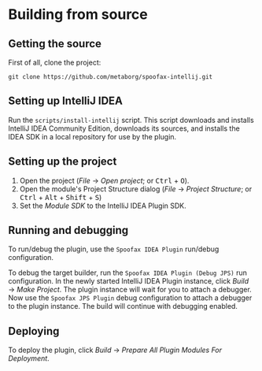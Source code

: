 # Building from source

## Getting the source

First of all, clone the project:

	git clone https://github.com/metaborg/spoofax-intellij.git


## Setting up IntelliJ IDEA

Run the `scripts/install-intellij` script. This script downloads
and installs IntelliJ IDEA Community Edition, downloads its sources,
and installs the IDEA SDK in a local repository for use by the plugin.

## Setting up the project

1. Open the project (_File_ &rarr; _Open project_; or <kbd>Ctrl</kbd> + <kbd>O</kbd>).
2. Open the module's Project Structure dialog (_File_ &rarr; _Project Structure_; or <kbd>Ctrl</kbd> + <kbd>Alt</kbd> + <kbd>Shift</kbd> + <kbd>S</kbd>)
3. Set the _Module SDK_ to the IntelliJ IDEA Plugin SDK.


## Running and debugging

To run/debug the plugin, use the `Spoofax IDEA Plugin` run/debug configuration.

To debug the target builder, run the `Spoofax IDEA Plugin (Debug JPS)` run configuration. In the newly started IntelliJ IDEA Plugin instance, click _Build_ &rarr; _Make Project_. The plugin instance will wait for you to attach a debugger. Now use the `Spoofax JPS Plugin` debug configuration to attach a debugger to the plugin instance. The build will continue with debugging enabled.


## Deploying

To deploy the plugin, click _Build_ &rarr; _Prepare All Plugin Modules For Deployment_.
